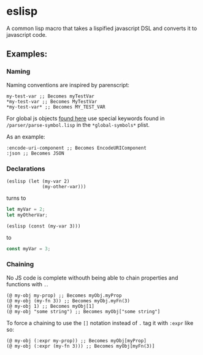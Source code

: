 # eslisp
A common lisp macro that takes a lispified javascript DSL and converts it to javascript code.

## Examples:

### Naming
Naming conventions are inspired by parenscript:

``` common-lisp
my-test-var ;; Becomes myTestVar
*my-test-var ;; Becomes MyTestVar
*my-test-var* ;; Becomes MY_TEST_VAR
```

For global js objects [found here](https://developer.mozilla.org/en-US/docs/Web/JavaScript/Reference/Global_Objects) 
use special keywords found in `/parser/parse-symbol.lisp` in the `*global-symbols*` plist.

As an example:

``` common-lisp
:encode-uri-component ;; Becomes EncodeURIComponent
:json ;; Becomes JSON
```


### Declarations

```
(eslisp (let (my-var 2)
             (my-other-var)))
```
turns to
```js
let myVar = 2;
let myOtherVar;
```

``` common-lisp
(eslisp (const (my-var 3)))
```
to

``` js
const myVar = 3;
```

### Chaining

No JS code is complete withouth being able to chain properties and functions with `.`.

``` common-lisp
(@ my-obj my-prop) ;; Becomes myObj.myProp
(@ my-obj (my-fn 3)) ;; Becomes myObj.myFn(3)
(@ my-obj 1) ;; Becomes myObj[1]
(@ my-obj "some string") ;; Becomes myObj["some string"]
```

To force a chaining to use the `[]` notation instead of `.` tag it with `:expr` like so:

``` common-lisp
(@ my-obj (:expr my-prop)) ;; Becomes myObj[myProp]
(@ my-obj (:expr (my-fn 3))) ;; Becomes myObj[myFn(3)]
```

